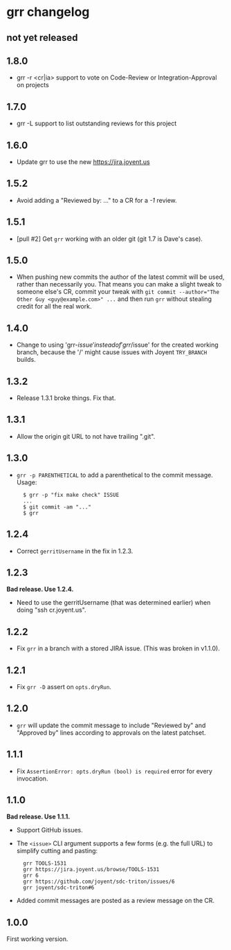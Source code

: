 # grr changelog

## not yet released

## 1.8.0

- grr -r <cr|ia> support to vote on Code-Review or Integration-Approval
  on projects

## 1.7.0

- grr -L support to list outstanding reviews for this project

## 1.6.0

- Update grr to use the new https://jira.joyent.us

## 1.5.2

- Avoid adding a "Reviewed by: ..." to a CR for a *-1* review.

## 1.5.1

- [pull #2] Get `grr` working with an older git (git 1.7 is Dave's case).

## 1.5.0

- When pushing new commits the author of the latest commit will be used, rather
  than necessarily you. That means you can make a slight tweak to someone
  else's CR, commit your tweak with `git commit --author="The Other Guy
  <guy@example.com>" ...` and then run `grr` without stealing credit for all
  the real work.

## 1.4.0

- Change to using 'grr-$issue' instead of 'grr/$issue' for the created working
  branch, because the '/' might cause issues with Joyent `TRY_BRANCH` builds.

## 1.3.2

- Release 1.3.1 broke things. Fix that.

## 1.3.1

- Allow the origin git URL to not have trailing ".git".

## 1.3.0

- `grr -p PARENTHETICAL` to add a parenthetical to the commit message. Usage:

        $ grr -p "fix make check" ISSUE
        ...
        $ git commit -am "..."
        $ grr

## 1.2.4

- Correct `gerritUsername` in the fix in 1.2.3.


## 1.2.3

**Bad release. Use 1.2.4.**

- Need to use the gerritUsername (that was determined earlier) when doing "ssh
  cr.joyent.us".


## 1.2.2

- Fix `grr` in a branch with a stored JIRA issue. (This was broken in v1.1.0).


## 1.2.1

- Fix `grr -D` assert on `opts.dryRun`.


## 1.2.0

- `grr` will update the commit message to include "Reviewed by" and
  "Approved by" lines according to approvals on the latest patchset.


## 1.1.1

- Fix `AssertionError: opts.dryRun (bool) is required` error for every
  invocation.

## 1.1.0

**Bad release. Use 1.1.1.**

- Support GitHub issues.

- The `<issue>` CLI argument supports a few forms (e.g. the full URL) to simplify
  cutting and pasting:

        grr TOOLS-1531
        grr https://jira.joyent.us/browse/TOOLS-1531
        grr 6
        grr https://github.com/joyent/sdc-triton/issues/6
        grr joyent/sdc-triton#6

- Added commit messages are posted as a review message on the CR.

## 1.0.0

First working version.
